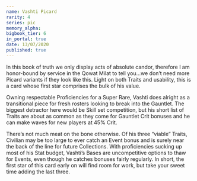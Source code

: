 ```yaml
---
name: Vashti Picard
rarity: 4
series: pic
memory_alpha:
bigbook_tier: 6
in_portal: true
date: 13/07/2020
published: true
---
```


In this book of truth we only display acts of absolute candor, therefore I am honor-bound by service in the Qowat Milat to tell you...we don’t need more Picard variants if they look like this. Light on both Traits and usability, this is a card whose first star comprises the bulk of his value.

Owning respectable Proficiencies for a Super Rare, Vashti does alright as a transitional piece for fresh rosters looking to break into the Gauntlet. The biggest detractor here would be Skill set competition, but his short list of Traits are about as common as they come for Gauntlet Crit bonuses and he can make waves for new players at 45% Crit.

There’s not much meat on the bone otherwise. Of his three “viable” Traits, Civilian may be too large to ever catch an Event bonus and is surely near the back of the line for future Collections. With proficiencies sucking up most of his Stat budget, Vashti’s Bases are uncompetitive options to thaw for Events, even though he catches bonuses fairly regularly. In short, the first star of this card early on will find room for work, but take your sweet time adding the last three.
